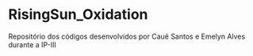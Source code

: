 # RisingSun_Oxidation
Repositório dos códigos desenvolvidos por Cauê Santos e Emelyn Alves durante a IP-III
